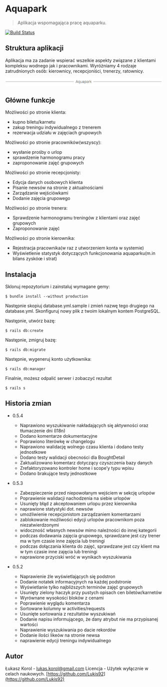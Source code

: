# Aquapark
> Aplikacja wspomagająca pracę aquaparku.

[![Build Status][travis-image]][travis-url]

## Struktura aplikacji
Aplikacja ma za zadanie wspierać wszelkie aspekty związane z klientami kompleksu
wodnego jak i pracownikami. Wyróżniamy 4 rodzaje zatrudnionych osób: kierownicy,
recepcjoniści, trenerzy, ratownicy.

![](header.png)

## Główne funkcje

Możliwości po stronie klienta:
* kupno biletu/karnetu
* zakup treningu indywidualnego z trenerem
* rezerwacja udziału w zajęciach grupowych

Możliwości po stronie pracowników(wszyscy):
* wysłanie prośby o urlop
* sprawdzenie harmonogramu pracy
* zaproponowanie zajęć grupowych

Możliwości po stronie recepcjonisty:
* Edycja danych osobowych klienta
* Pisanie newsów na stronie z aktualnościami
* Zarządzanie wejściówkami
* Dodanie zajęcia grupowego

Możliwości po stronie trenera:
* Sprawdzenie harmonogramu treningów z klientami oraz zajęć grupowych
* Zaproponowanie zajęć

Możliwości po stronie kierownika:
* Rejestracja pracownika(w raz z utworzeniem konta w systemie)
* Wyświetlenie statystyk dotyczących funkcjonowania aquaparku(m.in bilans zyskóœ i strat)

## Instalacja
 Sklonuj repozytorium i zainstaluj wymagane gemy:
 ```
 $ bundle install --without production
 ```
 Następnie skopiuj database.yml.sample i zmień nazwę tego drugiego na database.yml.
 Skonfiguruj nowy plik z twoim lokalnym kontem PostgreSQL.

Następnie, utwórz bazę:

```
$ rails db:create
```

Następnie, zmigruj bazę:

```
$ rails db:migrate
```

Następnie, wygeneruj konto użytkownika:

```
$ rails db:manager
```

Finalnie, możesz odpalić serwer i zobaczyć rezultat

```
$ rails s
```

## Historia zmian
* 0.5.4
  * Naprawiono wyszukiwanie nakładających się aktywności oraz tłumaczenie dni (I18n)
  * Dodano komentarze dokumentacyjne
  * Poprawiono literówkę w changelogu
  * Naprawiono walidację wolnego czasu klienta i dodano testy jednostkowe
  * Dodano testy walidacji obecności dla BoughtDetail
  * Zaktualizowano komentarz dotyczący czyszczenia bazy danych
  * Zrefaktoryzowano kontroler home i scope’y typu wpisu
  * Dodano brakujące testy jednostkowe

* 0.5.3
  * Zabezpieczenie przed niepowołanym wejściem w sekcję urlopów
  * Poprawienie walidacji nachodzenia na siebie urlopów
  * Usunięty błąd z akceptowaniem urlopu przez kierownika
  * naprawione statystyki dot. newsów
  * umożliwienie recepcjonistom zarządzaniem komentarzami
  * zablokowanie możliwości edycji urlopów pracownikom poza niezatwierdzonymi
  * widoczność własnych newsów mimo należności do innej kategorii
  * podczas dodawania zajęcia grupowego, sprawdzane jest czy trener ma w tym czasie inne zajęcia lub treningi
  * podczas dołączania klienta do zajęć, sprawdzane jest czy klient ma w tym czasie inne zajęcia lub treningi
  * naprawione przyciski wróć w wynikach wyszukiwania
* 0.5.2
  * Naprawienie żle wyświetlających się podstron
  * Dodanie notatek informacyjnych na każdej podstronie
  * Wyświetlanie tylko najbliższych terminów zajęć grupowych
  * Usunięty zielony haczyk przy pustych opisach cen biletów/karnetów
  * Wyrównane wysokości bloków z cenami
  * Poprawienie wyglądu komentarza
  * Sortowane kolumny w activities/requests
  * Usunięte sortowania z rezultatów wyszukiwań
  * Dodanie napisu informującego, że dany atrybut nie ma przypisanej wartości
  * Naprawienie wyszukiwania po dacie rekordów
  * Dodanie ilości likeów na stronie newsa
  * naprawienie edycji treningu indywidualnego

## Autor
Łukasz Korol - lukas.korol@gmail.com
Licencja - Użytek wyłącznie w celach naukowych.
[https://github.com/Lukis92](https://github.com/Lukis92)

[travis-image]: https://travis-ci.org/Lukis92/Aquapark.svg?branch=master
[travis-url]: https://travis-ci.org/Lukis92/Aquapark
